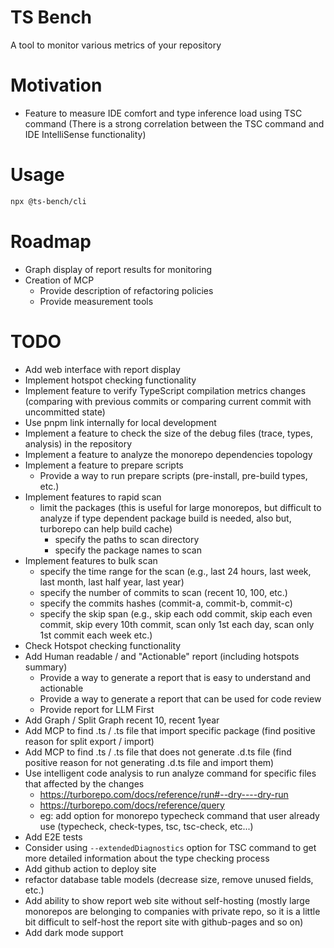 # TS Bench
A tool to monitor various metrics of your repository

# Motivation
- Feature to measure IDE comfort and type inference load using TSC command (There is a strong correlation between the TSC command and IDE IntelliSense functionality)

# Usage
```bash
npx @ts-bench/cli
```

# Roadmap
- Graph display of report results for monitoring
- Creation of MCP
  - Provide description of refactoring policies
  - Provide measurement tools

# TODO
- Add web interface with report display
- Implement hotspot checking functionality
- Implement feature to verify TypeScript compilation metrics changes (comparing with previous commits or comparing current commit with uncommitted state)
- Use pnpm link internally for local development
- Implement a feature to check the size of the debug files (trace, types, analysis) in the repository
- Implement a feature to analyze the monorepo dependencies topology
- Implement a feature to prepare scripts
  - Provide a way to run prepare scripts (pre-install, pre-build types, etc.)
- Implement features to rapid scan
  - limit the packages (this is useful for large monorepos, but difficult to analyze if type dependent package build is needed, also but, turborepo can help build cache)
    - specify the paths to scan directory
    - specify the package names to scan
- Implement features to bulk scan
  - specify the time range for the scan (e.g., last 24 hours, last week, last month, last half year, last year)
  - specify the number of commits to scan (recent 10, 100, etc.)
  - specify the commits hashes (commit-a, commit-b, commit-c)
  - specify the skip span (e.g., skip each odd commit, skip each even commit, skip every 10th commit, scan only 1st each day, scan only 1st commit each week etc.)
- Check Hotspot checking functionality
- Add Human readable / and "Actionable" report (including hotspots summary)
  - Provide a way to generate a report that is easy to understand and actionable
  - Provide a way to generate a report that can be used for code review
  - Provide report for LLM First 
- Add Graph / Split Graph recent 10, recent 1year
- Add MCP to find .ts / .ts file that import specific package (find positive reason for split export / import)
- Add MCP to find .ts / .ts file that does not generate .d.ts file (find positive reason for not generating .d.ts file and import them)
- Use intelligent code analysis to run analyze command for specific files that affected by the changes
  - https://turborepo.com/docs/reference/run#--dry----dry-run
  - https://turborepo.com/docs/reference/query
  - eg: add option for monorepo typecheck command that user already use (typecheck, check-types, tsc, tsc-check, etc...)
- Add E2E tests
- Consider using `--extendedDiagnostics` option for TSC command to get more detailed information about the type checking process
- Add github action to deploy site
- refactor database table models (decrease size, remove unused fields, etc.)
- Add ability to show report web site without self-hosting (mostly large monorepos are belonging to companies with private repo, so it is a little bit difficult to self-host the report site with github-pages and so on)
- Add dark mode support

